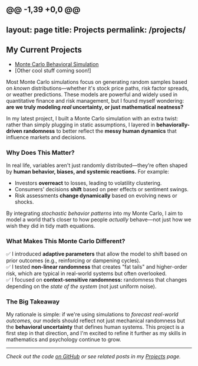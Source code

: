@@ -1,39 +0,0 @@
---
layout: page
title: Projects
permalink: /projects/
---

## My Current Projects

- [Monte Carlo Behavioral Simulation](/blog/2025/05/07/monte-carlo-meets-psychology)
- [Other cool stuff coming soon!]


Most Monte Carlo simulations focus on generating random samples based on *known* distributions—whether it's stock price paths, risk factor spreads, or weather predictions. These models are powerful and widely used in quantitative finance and risk management, but I found myself wondering: **are we truly modeling *real* uncertainty, or just mathematical neatness?**

In my latest project, I built a Monte Carlo simulation with an extra twist: rather than simply plugging in static assumptions, I layered in **behaviorally-driven randomness** to better reflect the **messy human dynamics** that influence markets and decisions.

### Why Does This Matter?

In real life, variables aren't just randomly distributed—they’re often shaped by **human behavior, biases, and systemic reactions.** For example:

- Investors **overreact** to losses, leading to volatility clustering.  
- Consumers' decisions **shift** based on peer effects or sentiment swings.  
- Risk assessments **change dynamically** based on evolving news or shocks.

By integrating *stochastic behavior patterns* into my Monte Carlo, I aim to model a world that’s closer to how people *actually* behave—not just how we wish they did in tidy math equations.

### What Makes This Monte Carlo Different?

✅ I introduced **adaptive parameters** that allow the model to shift based on prior outcomes (e.g., reinforcing or dampening cycles).  
✅ I tested **non-linear randomness** that creates "fat tails" and higher-order risk, which are typical in real-world systems but often overlooked.  
✅ I focused on **context-sensitive randomness:** randomness that changes depending on the *state of the system* (not just uniform noise).

### The Big Takeaway

My rationale is simple: if we're using simulations to *forecast real-world outcomes,* our models should reflect not just mechanical randomness but the **behavioral uncertainty** that defines human systems. This project is a first step in that direction, and I'm excited to refine it further as my skills in mathematics and psychology continue to grow.

---

*Check out the code [on GitHub](https://github.com/yourrepo) or see related posts in my [Projects](/projects) page.*
